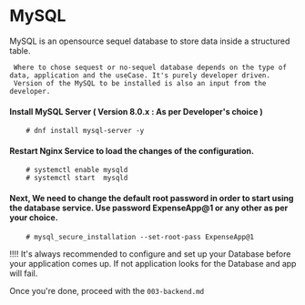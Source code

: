 # MySQL

MySQL is an opensource sequel database to store data inside a structured table. 

```
 Where to chose sequest or no-sequel database depends on the type of data, application and the useCase. It's purely developer driven.
 Version of the MySQL to be installed is also an input from the developer.
```

#### Install MySQL Server  ( Version 8.0.x : As per Developer's choice )

```
    # dnf install mysql-server -y

```

#### Restart Nginx Service to load the changes of the configuration.

```
    # systemctl enable mysqld 
    # systemctl start  mysqld           
```

#### Next, We need to change the default root password in order to start using the database service. Use password ExpenseApp@1 or any other as per your choice.

```
    # mysql_secure_installation --set-root-pass ExpenseApp@1

```

!!!! It's always recommended to configure and set up your Database before your application comes up. If not application looks for the Database and app will fail. 

Once you're done, proceed with the `003-backend.md`
